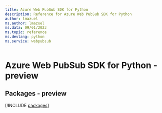 ```yaml
---
title: Azure Web PubSub SDK for Python
description: Reference for Azure Web PubSub SDK for Python
author: lmazuel
ms.author: lmazuel
ms.data: 09/01/2023
ms.topic: reference
ms.devlang: python
ms.service: webpubsub
---
```

# Azure Web PubSub SDK for Python - preview
## Packages - preview
[!INCLUDE [packages](web-pubsub-index.md)]